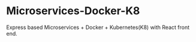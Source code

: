 # Microservices-Docker-K8
Express based Microservices + Docker + Kubernetes(K8) with React front end.
